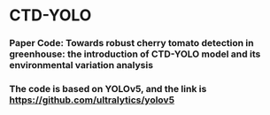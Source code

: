 # CTD-YOLO
### Paper Code: Towards robust cherry tomato detection in greenhouse: the introduction of CTD-YOLO model and its environmental variation analysis
### The code is based on YOLOv5, and the link is https://github.com/ultralytics/yolov5

